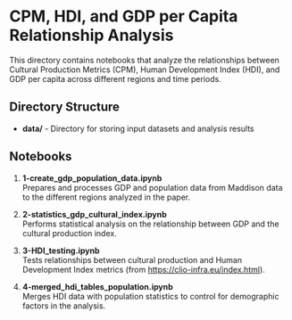 # CPM, HDI, and GDP per Capita Relationship Analysis

This directory contains notebooks that analyze the relationships between Cultural Production Metrics (CPM), Human Development Index (HDI), and GDP per capita across different regions and time periods.

## Directory Structure

- **data/** - Directory for storing input datasets and analysis results

## Notebooks

1. **1-create_gdp_population_data.ipynb**  
   Prepares and processes GDP and population data from Maddison data to the different regions analyzed in the paper.

2. **2-statistics_gdp_cultural_index.ipynb**  
   Performs statistical analysis on the relationship between GDP  and the cultural production index.

3. **3-HDI_testing.ipynb**  
   Tests relationships between cultural production and Human Development Index metrics (from <https://clio-infra.eu/index.html>).

4. **4-merged_hdi_tables_population.ipynb**  
   Merges HDI data with population statistics to control for demographic factors in the analysis.
